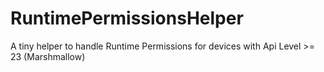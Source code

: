 # RuntimePermissionsHelper

A tiny helper to handle Runtime Permissions for devices with Api Level >= 23 (Marshmallow)
